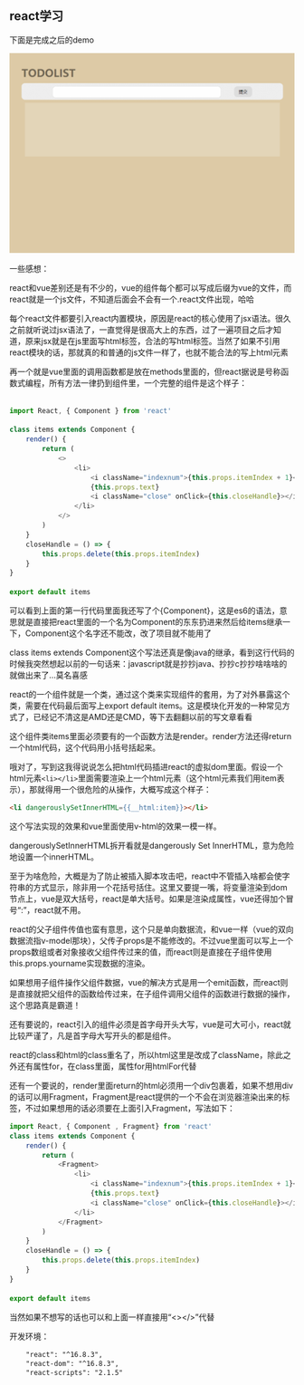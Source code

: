 ## react学习

下面是完成之后的demo

![react-todolist-demo](https://github.com/KamyoChae/react-todolist/blob/master/todolist_demo.gif)


一些感想：

react和vue差别还是有不少的，vue的组件每个都可以写成后缀为vue的文件，而react就是一个js文件，不知道后面会不会有一个.react文件出现，哈哈

每个react文件都要引入react内置模块，原因是react的核心使用了jsx语法。很久之前就听说过jsx语法了，一直觉得是很高大上的东西，过了一遍项目之后才知道，原来jsx就是在js里面写html标签，合法的写html标签。当然了如果不引用react模块的话，那就真的和普通的js文件一样了，也就不能合法的写上html元素

再一个就是vue里面的调用函数都是放在methods里面的，但react据说是号称函数式编程，所有方法一律扔到组件里，一个完整的组件是这个样子：
```javascript

import React, { Component } from 'react'

class items extends Component { 
    render() {
        return (
            <>
                <li>
                    <i className="indexnum">{this.props.itemIndex + 1}</i>
                    {this.props.text}
                    <i className="close" onClick={this.closeHandle}></i>
                </li>
            </>
        )
    }
    closeHandle = () => {
        this.props.delete(this.props.itemIndex)
    }
}

export default items 
```

可以看到上面的第一行代码里面我还写了个{Component}，这是es6的语法，意思就是直接把react里面的一个名为Component的东东扔进来然后给items继承一下，Component这个名字还不能改，改了项目就不能用了

class items extends Component这个写法还真是像java的继承，看到这行代码的时候我突然想起以前的一句话来：javascript就是抄抄java、抄抄c抄抄啥啥啥的就做出来了...莫名喜感

react的一个组件就是一个类，通过这个类来实现组件的套用，为了对外暴露这个类，需要在代码最后面写上export default items。这是模块化开发的一种常见方式了，已经记不清这是AMD还是CMD，等下去翻翻以前的写文章看看

这个组件类items里面必须要有的一个函数方法是render。render方法还得return一个html代码，这个代码用小括号括起来。

哦对了，写到这我得说说怎么把html代码插进react的虚拟dom里面。假设一个html元素`<li></li>`里面需要渲染上一个html元素（这个html元素我们用item表示），那就得用一个很危险的从操作，大概写成这个样子：

```html
<li dangerouslySetInnerHTML={{__html:item}}></li>
```
这个写法实现的效果和vue里面使用v-html的效果一模一样。

dangerouslySetInnerHTML拆开看就是dangerously Set InnerHTML，意为危险地设置一个innerHTML。

至于为啥危险，大概是为了防止被插入脚本攻击吧，react中不管插入啥都会使字符串的方式显示，除非用一个花括号括住。这里又要提一嘴，将变量渲染到dom节点上，vue是双大括号，react是单大括号。如果是渲染成属性，vue还得加个冒号“:”，react就不用。

react的父子组件传值也蛮有意思，这个只是单向数据流，和vue一样（vue的双向数据流指v-model那块），父传子props是不能修改的。不过vue里面可以写上一个props数组或者对象接收父组件传过来的值，而react则是直接在子组件使用this.props.yourname实现数据的渲染。

如果想用子组件操作父组件数据，vue的解决方式是用一个emit函数，而react则是直接就把父组件的函数给传过来，在子组件调用父组件的函数进行数据的操作，这个思路真是霸道！

还有要说的，react引入的组件必须是首字母开头大写，vue是可大可小，react就比较严谨了，凡是首字母大写开头的都是组件。

react的class和html的class重名了，所以html这里是改成了className，除此之外还有属性for，在class里面，属性for用htmlFor代替

还有一个要说的，render里面return的html必须用一个div包裹着，如果不想用div的话可以用Fragment，Fragment是react提供的一个不会在浏览器渲染出来的标签，不过如果想用的话必须要在上面引入Fragment，写法如下：

```javascript
import React, { Component , Fragment} from 'react'
class items extends Component { 
    render() {
        return (
            <Fragment>
                <li>
                    <i className="indexnum">{this.props.itemIndex + 1}</i>
                    {this.props.text}
                    <i className="close" onClick={this.closeHandle}></i>
                </li>
            </Fragment>
        )
    }
    closeHandle = () => {
        this.props.delete(this.props.itemIndex)
    }
}

export default items 
```
当然如果不想写的话也可以和上面一样直接用“<></>”代替



开发环境： 
```
    "react": "^16.8.3",
    "react-dom": "^16.8.3",
    "react-scripts": "2.1.5"
```